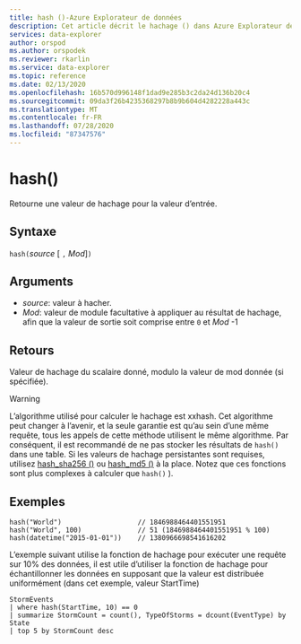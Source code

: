 ```yaml
---
title: hash ()-Azure Explorateur de données
description: Cet article décrit le hachage () dans Azure Explorateur de données.
services: data-explorer
author: orspod
ms.author: orspodek
ms.reviewer: rkarlin
ms.service: data-explorer
ms.topic: reference
ms.date: 02/13/2020
ms.openlocfilehash: 16b570d996148f1dad9e285b3c2da24d136b20c4
ms.sourcegitcommit: 09da3f26b4235368297b8b9b604d4282228a443c
ms.translationtype: MT
ms.contentlocale: fr-FR
ms.lasthandoff: 07/28/2020
ms.locfileid: "87347576"
---
```

# <a name="hash"></a>hash()

Retourne une valeur de hachage pour la valeur d’entrée.

## <a name="syntax"></a>Syntaxe

`hash(`*source* [ `,` *Mod*]`)`

## <a name="arguments"></a>Arguments

* *source*: valeur à hacher.
* *Mod*: valeur de module facultative à appliquer au résultat de hachage, afin que la valeur de sortie soit comprise entre `0` et *Mod* -1

## <a name="returns"></a>Retours

Valeur de hachage du scalaire donné, modulo la valeur de mod donnée (si spécifiée).

> [!WARNING]
> L’algorithme utilisé pour calculer le hachage est xxhash.
> Cet algorithme peut changer à l’avenir, et la seule garantie est qu’au sein d’une même requête, tous les appels de cette méthode utilisent le même algorithme.
> Par conséquent, il est recommandé de ne pas stocker les résultats de `hash()` dans une table. Si les valeurs de hachage persistantes sont requises, utilisez [hash_sha256 ()](./sha256hashfunction.md) ou [hash_md5 ()](./md5hashfunction.md) à la place. Notez que ces fonctions sont plus complexes à calculer que `hash()` ).

## <a name="examples"></a>Exemples

```kusto
hash("World")                   // 1846988464401551951
hash("World", 100)              // 51 (1846988464401551951 % 100)
hash(datetime("2015-01-01"))    // 1380966698541616202
```

L’exemple suivant utilise la fonction de hachage pour exécuter une requête sur 10% des données, il est utile d’utiliser la fonction de hachage pour échantillonner les données en supposant que la valeur est distribuée uniformément (dans cet exemple, valeur StartTime)

<!-- csl: https://help.kusto.windows.net:443/Samples -->
```kusto
StormEvents 
| where hash(StartTime, 10) == 0
| summarize StormCount = count(), TypeOfStorms = dcount(EventType) by State 
| top 5 by StormCount desc
```
